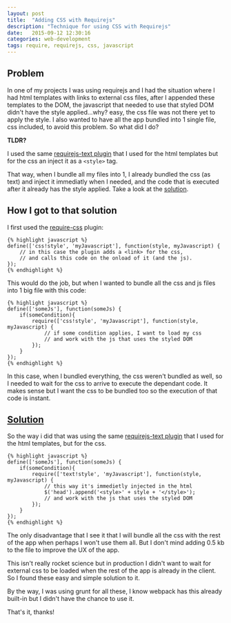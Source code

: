 ```yaml
---
layout: post
title:  "Adding CSS with Requirejs"
description: "Technique for using CSS with Requirejs"
date:   2015-09-12 12:30:16
categories: web-development
tags: require, requirejs, css, javascript
---
```


Problem
--------

In one of my projects I was using requirejs and I had the situation where I had html templates with links to external css files, after I appended these templates to the DOM, the javascript that needed to use that styled DOM didn't have the style applied...why? easy, the css file was not there yet to apply the style. 
I also wanted to have all the app bundled into 1 single file, css included, to avoid this problem. So what did I do?

**TLDR?**

I used the same [requirejs-text plugin](https://github.com/requirejs/text) that I used for the html templates but for the css an inject it as a `<style>` tag. 

That way, when I bundle all my files into 1, I already bundled the css (as text) and inject it immediatly when I needed, and the code that is executed after it already has the style applied. Take a look at the [solution](#solution).


How I got to that solution
--------------------------

I first used the [require-css](https://github.com/guybedford/require-css) plugin:

	{% highlight javascript %}
	define(['css!style', 'myJavascript'], function(style, myJavascript) {
	    // in this case the plugin adds a <link> for the css, 
	    // and calls this code on the onload of it (and the js).
	});
	{% endhighlight %}

This would do the job, but when I wanted to bundle all the css and js files into 1 big file with this code:

	{% highlight javascript %}
	define(['someJs'], function(someJs) {
		if(someCondition){
			require(['css!style', 'myJavascript'], function(style, myJavascript) {
				// if some condition applies, I want to load my css
				// and work with the js that uses the styled DOM
			});
		}
	});
	{% endhighlight %}

In this case, when I bundled everything, the css weren't bundled as well, so I needed to wait for the css to arrive to execute the dependant code. It makes sense but I want the css to be bundled too so the execution of that code is instant.

[Solution](id:solution)
--------

So the way i did that was using the same [requirejs-text plugin](https://github.com/requirejs/text) that I used for the html templates, but for the css.

	{% highlight javascript %}
	define(['someJs'], function(someJs) {
		if(someCondition){
			require(['text!style', 'myJavascript'], function(style, myJavascript) {
				// this way it's immedietly injected in the html
				$('head').append('<style>' + style + '</style>');	
				// and work with the js that uses the styled DOM
			});
		}
	});
	{% endhighlight %}

The only disadvantage that I see it that I will bundle all the css with the rest of the app when perhaps I won't use them all. But I don't mind adding 0.5 kb to the file to improve the UX of the app.

This isn't really rocket science but in production I didn't want to wait for external css to be loaded when the rest of the app is already in the client. So I found these easy and simple solution to it.

By the way, I was using grunt for all these, I know webpack has this already built-in but I didn't have the chance to use it.

That's it, thanks!


